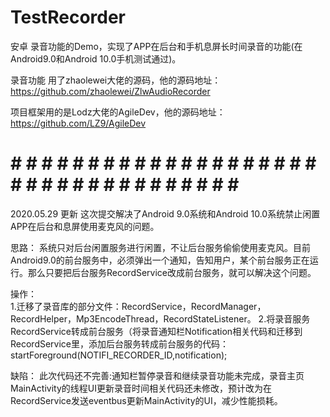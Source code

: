 # TestRecorder

安卓 录音功能的Demo，实现了APP在后台和手机息屏长时间录音的功能(在Android9.0和Android 10.0手机测试通过)。

录音功能 用了zhaolewei大佬的源码，他的源码地址：https://github.com/zhaolewei/ZlwAudioRecorder

项目框架用的是Lodz大佬的AgileDev，他的源码地址：https://github.com/LZ9/AgileDev


# # # # # # # # # # # # # # # # # # # # # # # # # # # # # # # # # # # # # 
2020.05.29 更新
这次提交解决了Android 9.0系统和Android 10.0系统禁止闲置APP在后台和息屏使用麦克风的问题。

思路：
系统只对后台闲置服务进行闲置，不让后台服务偷偷使用麦克风。目前Android9.0的前台服务中，必须弹出一个通知，告知用户，某个前台服务正在运行。那么只要把后台服务RecordService改成前台服务，就可以解决这个问题。

操作：        
1.迁移了录音库的部分文件：RecordService，RecordManager，RecordHelper，Mp3EncodeThread，RecordStateListener。
2.将录音服务RecordService转成前台服务（将录音通知栏Notification相关代码和迁移到RecordService里，添加后台服务转成前台服务的代码：startForeground(NOTIFI_RECORDER_ID,notification);

缺陷： 
此次代码还不完善:通知栏暂停录音和继续录音功能未完成，录音主页MainActivity的线程UI更新录音时间相关代码还未修改，预计改为在RecordService发送eventbus更新MainActivity的UI，减少性能损耗。
